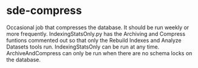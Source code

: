 # sde-compress
Occasional job that compresses the database. It should be run weekly or more frequently. IndexingStatsOnly.py has the Archiving and Compress funtions commented out so that only the Rebuild Indexes and Analyze Datasets tools run. IndexingStatsOnly can be run at any time. ArchiveAndCompress can only be run when there are no schema locks on the database.
